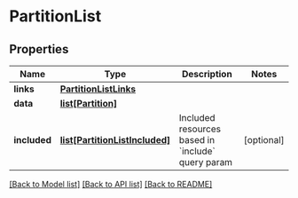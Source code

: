 # PartitionList

## Properties
Name | Type | Description | Notes
------------ | ------------- | ------------- | -------------
**links** | [**PartitionListLinks**](PartitionListLinks.md) |  | 
**data** | [**list[Partition]**](Partition.md) |  | 
**included** | [**list[PartitionListIncluded]**](PartitionListIncluded.md) | Included resources based in &#x60;include&#x60; query param | [optional] 

[[Back to Model list]](../README.md#documentation-for-models) [[Back to API list]](../README.md#documentation-for-api-endpoints) [[Back to README]](../README.md)


